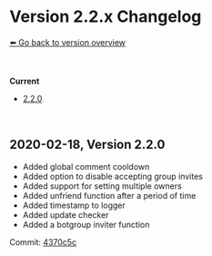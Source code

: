 # Version 2.2.x Changelog
[⬅️ Go back to version overview](../version_changelogs.md)

&nbsp;

**Current**  
- [2.2.0](#2.2.0)
  
&nbsp;

<a id="2.2.0"></a>

## **2020-02-18, Version 2.2.0**
- Added global comment cooldown
- Added option to disable accepting group invites
- Added support for setting multiple owners
- Added unfriend function after a period of time
- Added timestamp to logger
- Added update checker
- Added a botgroup inviter function

Commit: [4370c5c](https://github.com/HerrEurobeat/steam-comment-service-bot/commit/4370c5c)